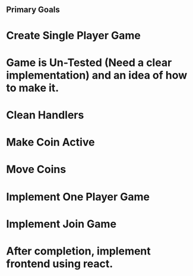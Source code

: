 ## Primary Goals
  # Create Single Player Game

# Game is Un-Tested (Need a clear implementation) and an idea of how to make it.

# Clean Handlers
# Make Coin Active
# Move Coins
# Implement One Player Game
# Implement Join Game 






# After completion, implement frontend using react.